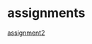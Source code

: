 # assignments
[assignment2](https://github.com/JannoJulicher/assignments/blob/master/assignment2.ipynb)
